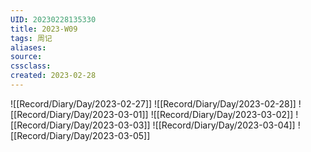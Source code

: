 ```yaml
---
UID: 20230228135330 
title: 2023-W09
tags: 周记
aliases: 
source: 
cssclass: 
created: 2023-02-28
---
```






![[Record/Diary/Day/2023-02-27]]
![[Record/Diary/Day/2023-02-28]]
![[Record/Diary/Day/2023-03-01]]
![[Record/Diary/Day/2023-03-02]]
![[Record/Diary/Day/2023-03-03]]
![[Record/Diary/Day/2023-03-04]]
![[Record/Diary/Day/2023-03-05]]